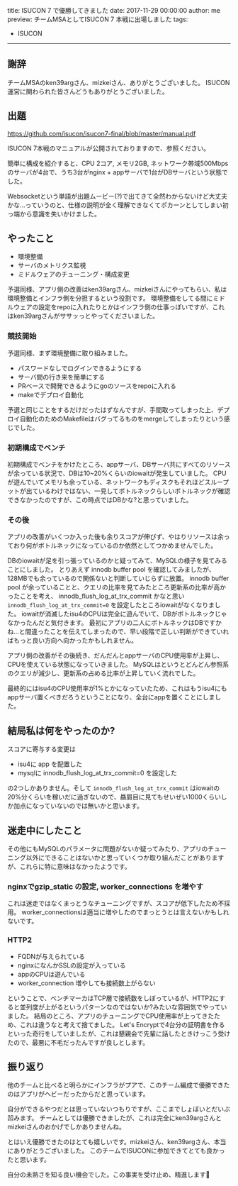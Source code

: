 title: ISUCON 7 で優勝してきました
date: 2017-11-29 00:00:00
author: me
preview: チームMSAとしてISUCON 7 本戦に出場しました
tags:
 - ISUCON

---

## 謝辞
チームMSAのken39argさん、mizkeiさん、ありがとうございました。
ISUCON運営に関わられた皆さんどうもありがとうございました。

## 出題
https://github.com/isucon/isucon7-final/blob/master/manual.pdf

ISUCON 7本戦のマニュアルが公開されておりますので、参照ください。

簡単に構成を紹介すると、CPU 2コア, メモリ2GB, ネットワーク帯域500Mbpsのサーバが4台で、うち3台がnginx + appサーバで1台がDBサーバという状態でした。

Websocketという単語が出題ムービー(?)で出てきて全然わからないけど大丈夫かな…っていうのと、仕様の説明が全く理解できなくてポカーンとしてしまい初っ端から意識を失いかけました。

## やったこと
- 環境整備
- サーバのメトリクス監視
- ミドルウェアのチューニング・構成変更

予選同様、アプリ側の改善はken39argさん、mizkeiさんにやってもらい、私は環境整備とインフラ側を分担するという役割です。
環境整備をしてる間にミドルウェアの設定をrepoに入れたりとかはインフラ側の仕事っぽいですが、これはken39argさんがササッっとやってくださいました。

### 競技開始
予選同様、まず環境整備に取り組みました。

- パスワードなしでログインできるようにする
- サーバ間の行き来を簡単にする
- PRベースで開発できるようにgoのソースをrepoに入れる
- makeでデプロイ自動化

予選と同じことをするだけだったはずなんですが、手間取ってしまった上、デプロイ自動化のためのMakefileはバグってるものをmergeしてしまったりという感じでした。

### 初期構成でベンチ
初期構成でベンチをかけたところ、appサーバ、DBサーバ共にすべてのリソースが余っている状況で、DBは10~20%くらいのiowaitが発生していました。
CPUが遊んでいてメモリも余っている、ネットワークもディスクもそれほどスループットが出ているわけではない、一見してボトルネックらしいボトルネックが確認できなかったのですが、この時点ではDBかな?と思っていました。

### その後
アプリの改善がいくつか入った後も余りスコアが伸びず、やはりリソースは余っており何がボトルネックになっているのか依然としてつかめませんでした。

DBのiowaitが足を引っ張っているのかと疑ってみて、MySQLの様子を見てみることにしました。
とりあえず innodb buffer pool を確認してみましたが、128MBでも余っているので関係ないと判断していじらずに放置。
innodb buffer pool が余っていることと、クエリの比率を見てみたところ更新系の比率が高かったことを考え、 innodb_flush_log_at_trx_commit かなと思い
`innodb_flush_log_at_trx_commit=0` を設定したところiowaitがなくなりました。
iowaitが消滅したisu4のCPUは完全に遊んでいて、DBがボトルネックじゃなかったんだと気付きます。
最初にアプリの二人にボトルネックはDBですかね…と間違ったことを伝えてしまったので、早い段階で正しい判断ができていればもっと良い方向へ向かったかもしれません。

アプリ側の改善がその後続き、だんだんとappサーバのCPU使用率が上昇し、CPUを使えている状態になっていきました。
MySQLはというとどんどん参照系のクエリが減少し、更新系の占める比率が上昇していく流れでした。

最終的にはisu4のCPU使用率が1%とかになっていたため、これはもうisu4にもappサーバ置くべきだろうということになり、全台にappを置くことにしました。

## 結局私は何をやったのか?
スコアに寄与する変更は

- isu4に app を配置した
- mysqlに innodb_flush_log_at_trx_commit=0 を設定した

の2つしかありません。そして `innodb_flush_log_at_trx_commit` はiowaitの20%分くらいを稼いだに過ぎないので、贔屓目に見てもせいぜい1000くらいしか加点になっていないのでは無いかと思います。

## 迷走中にしたこと
その他にもMySQLのパラメータに問題がないか疑ってみたり、アプリのチューニング以外にできることはないかと思っていくつか取り組んだことがありますが、これらに特に意味はなかったようです。

### nginxでgzip_static の設定, worker_connections を増やす
これは迷走ではなくまっとうなチューニングですが、スコアが低下したため不採用。
worker_connectionsは適当に増やしたのでまっとうとは言えないかもしれないです。

### HTTP2
- FQDNが与えられている
- nginxになんかSSLの設定が入っている
- appのCPUは遊んでいる
- worker_connection 増やしても接続数上がらない

ということで、ベンチマーカはTCP層で接続数をしぼっているが、HTTP2にすると並列度が上がるというパターンなのではないか?みたいな雰囲気でやっていました。
結局のところ、アプリのチューニングでCPU使用率が上ってきたため、これは違うなと考えて捨てました。
Let's Encryptで4台分の証明書を作るといった奇行をしていましたが、これは懇親会で先輩に話したときけっこう受けたので、最悪に不毛だったんですが良しとします。

## 振り返り
他のチームと比べると明らかにインフラがプアで、このチーム編成で優勝できたのはアプリがヘビーだったからだと思っています。

自分ができるやつだとは思っていないつもりですが、ここまでしょぼいとだいぶ凹みます。
チームとしては優勝できましたが、これは完全にken39argさんとmizkeiさんのおかげでしかありませんね。

とはいえ優勝できたのはとても嬉しいです。mizkeiさん、ken39argさん、本当にありがとうございました。
このチームでISUCONに参加できてとても良かったと思います。

自分の未熟さを知る良い機会でした。この事実を受け止め、精進します🐘
